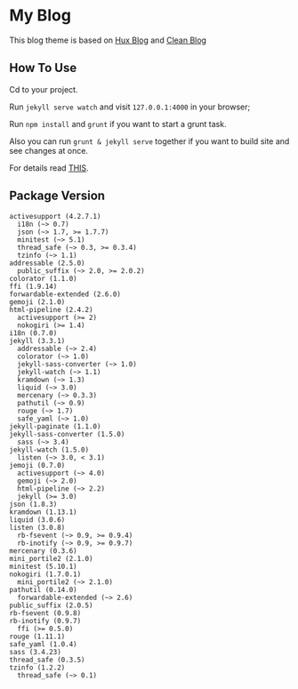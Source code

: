 # My Blog

This blog theme is based on [Hux Blog](https://github.com/Huxpro/huxpro.github.io) and [Clean Blog](https://startbootstrap.com/template-overviews/clean-blog/)

## How To Use

Cd to your project.

Run `jekyll serve watch` and visit `127.0.0.1:4000` in your browser;

Run `npm install` and `grunt` if you want to start a grunt task.

Also you can run `grunt & jekyll serve` together if you want to build site and see changes at once.

For details read [THIS](http://12g0p20xy.github.io/2017/01/04/jekyll/).

## Package Version

```
activesupport (4.2.7.1)
  i18n (~> 0.7)
  json (~> 1.7, >= 1.7.7)
  minitest (~> 5.1)
  thread_safe (~> 0.3, >= 0.3.4)
  tzinfo (~> 1.1)
addressable (2.5.0)
  public_suffix (~> 2.0, >= 2.0.2)
colorator (1.1.0)
ffi (1.9.14)
forwardable-extended (2.6.0)
gemoji (2.1.0)
html-pipeline (2.4.2)
  activesupport (>= 2)
  nokogiri (>= 1.4)
i18n (0.7.0)
jekyll (3.3.1)
  addressable (~> 2.4)
  colorator (~> 1.0)
  jekyll-sass-converter (~> 1.0)
  jekyll-watch (~> 1.1)
  kramdown (~> 1.3)
  liquid (~> 3.0)
  mercenary (~> 0.3.3)
  pathutil (~> 0.9)
  rouge (~> 1.7)
  safe_yaml (~> 1.0)
jekyll-paginate (1.1.0)
jekyll-sass-converter (1.5.0)
  sass (~> 3.4)
jekyll-watch (1.5.0)
  listen (~> 3.0, < 3.1)
jemoji (0.7.0)
  activesupport (~> 4.0)
  gemoji (~> 2.0)
  html-pipeline (~> 2.2)
  jekyll (>= 3.0)
json (1.8.3)
kramdown (1.13.1)
liquid (3.0.6)
listen (3.0.8)
  rb-fsevent (~> 0.9, >= 0.9.4)
  rb-inotify (~> 0.9, >= 0.9.7)
mercenary (0.3.6)
mini_portile2 (2.1.0)
minitest (5.10.1)
nokogiri (1.7.0.1)
  mini_portile2 (~> 2.1.0)
pathutil (0.14.0)
  forwardable-extended (~> 2.6)
public_suffix (2.0.5)
rb-fsevent (0.9.8)
rb-inotify (0.9.7)
  ffi (>= 0.5.0)
rouge (1.11.1)
safe_yaml (1.0.4)
sass (3.4.23)
thread_safe (0.3.5)
tzinfo (1.2.2)
  thread_safe (~> 0.1)
```